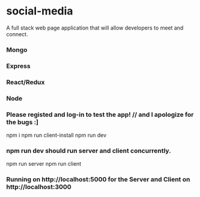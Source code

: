 # social-media

A full stack web page application that will allow developers to meet and connect.

### Mongo
### Express
### React/Redux
### Node

### Please registed and log-in to test the app! // and I apologize for the bugs :]

npm i
npm run client-install
npm run dev

### npm run dev should run server and client concurrently.

npm run server
npm run client

### Running on http://localhost:5000 for the Server and Client on http://localhost:3000


